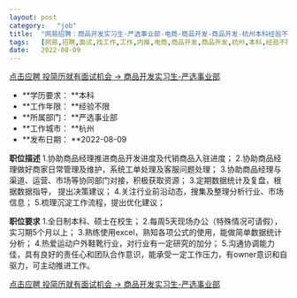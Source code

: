 ```yaml
---
layout:	post
category:	"job"
title:	"网易招聘：商品开发实习生-严选事业部-电商-商品开发-商品开发-杭州本科经验不限"
tags:	[网易,招聘,面试,找工作,工作,内推,电商,商品开发,商品开发,杭州,本科,经验不限]
date:	2022-08-09
---
```


[点击应聘 投简历就有面试机会 -> 商品开发实习生-严选事业部](http://mobile.bole.netease.com/bole/boleDetail?id=42216&employeeId=346f03c3cda5f04c&key=all)



- **学历要求： **本科
- **工作年限： **经验不限
- **所属部门： **严选事业部
- **工作城市： **杭州
- **发布日期： **2022-08-09



**职位描述**
1.协助商品经理推进商品开发进度及代销商品入驻进度；
2.协助商品经理做好商家日常管理及维护，系统工单处理及客服问题处理；
3.协助商品经理与渠道、运营、市场等协同部门对接，积极获取资源；
3.定期数据统计及复盘，根据数据指导， 提出决策建议；
4.关注行业前沿动态，搜集及整理分析行业、市场信息；
5.梳理沉淀工作流程，提出优化建议；



**职位要求**
1.全日制本科、硕士在校生； 
2.每周5天现场办公（特殊情况可请假），实习期5个月以上； 
3.熟练使用excel，熟知各项公式的使用，能做简单数据统计分析； 
4.热爱运动户外鞋靴行业，对行业有一定研究的加分； 
5.沟通协调能力佳，具有良好的责任心和团队合作意识，能承受一定工作压力，有owner意识和自驱力，可主动推进工作。




[点击应聘 投简历就有面试机会 -> 商品开发实习生-严选事业部](http://mobile.bole.netease.com/bole/boleDetail?id=42216&employeeId=346f03c3cda5f04c&key=all)